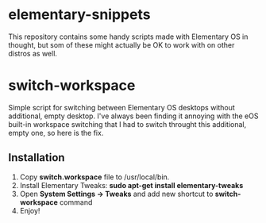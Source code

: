 elementary-snippets
===================

This repository contains some handy scripts made with Elementary OS in thought, but som of these might actually be OK to work with on other distros as well.

# switch-workspace

Simple script for switching between Elementary OS desktops without additional, empty desktop. I've always been finding it annoying with the eOS built-in workspace switching that I had to switch throught this additional, empty one, so here is the fix.

## Installation

1. Copy **switch.workspace** file to /usr/local/bin.
2. Install Elementary Tweaks: **sudo apt-get install elementary-tweaks**
3. Open **System Settings -> Tweaks** and add new shortcut to **switch-workspace** command
4. Enjoy!
